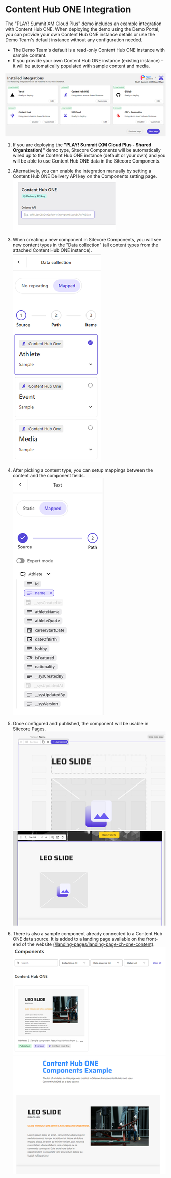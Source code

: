# Content Hub ONE Integration

The "PLAY! Summit XM Cloud Plus" demo includes an example integration with Content Hub ONE. When deploying the demo using the Demo Portal, you can provide your own Content Hub ONE instance details or use the Demo Team's default instance without any configuration needed.

- The Demo Team's default is a read-only Content Hub ONE instance with sample content.
- If you provide your own Content Hub ONE instance (existing instance) – it will be automatically populated with sample content and media.

![Create a demo](./media/cho-1.png)

1. If you are deploying the **"PLAY! Summit (XM Cloud Plus - Shared Organization)"** demo type, Sitecore Components will be automatically wired up to the Content Hub ONE instance (default or your own) and you will be able to use Content Hub ONE data in the Sitecore Components.

1. Alternatively, you can enable the integration manually by setting a Content Hub ONE Delivery API key on the Components setting page.
![Create a manual connection to CH ONE](./media/cho-2.png)

1. When creating a new component in Sitecore Components, you will see new content types in the "Data collection" (all content types from the attached Content Hub ONE instance).
![Select a datasource](./media/cho-3.png)

1. After picking a content type, you can setup mappings between the content and the component fields.
![Map content fields](./media/cho-4.png)

1. Once configured and published, the component will be usable in Sitecore Pages.
![Component in the builder](./media/cho-5.png)
![Component on front-end website](./media/cho-6.png)

1. There is also a sample component already connected to a Content Hub ONE data source. It is added to a landing page available on the front-end of the website [(/landing-pages/landing-page-ch-one-content)](https://{{demoName}}-{{demoUid}}-website.vercel.app/landing-pages/landing-page-ch-one-content).
![Component complete in the builder](./media/cho-7.png)
![Component complete on front-end website](./media/cho-8.png)
